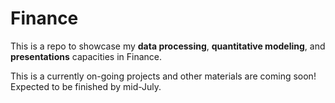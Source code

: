 # Finance

This is a repo to showcase my **data processing**, **quantitative modeling**, and **presentations** capacities in Finance.

This is a currently on-going projects and other materials are coming soon! Expected to be finished by mid-July.
